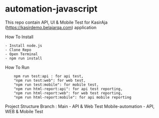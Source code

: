 # automation-javascript

This repo contain API, UI & Mobile Test for KasirAja (https://kasirdemo.belajarqa.com) application

How To Install
```
- Install node.js
- Clone Repo
- Open Terminal
- npm run install
```

How To Run
```
    npm run test:api : for api test,
    "npm run test:web": for web test,
    "npm run test:mobile": for mobile test,
    "npm run html-report:api": for api test reporting,
    "npm run html-report:web": for web test reporting,
    "npm run html-report:mobile": for api mobile reporting
```

Project Structure
Branch :
Main - API & Web Test
Mobile-automation - API, WEB & Mobile Test
